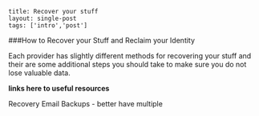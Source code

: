 ```
title: Recover your stuff
layout: single-post
tags: ['intro','post']

```

###How to Recover your Stuff and Reclaim your Identity

Each provider has slightly different methods for recovering your stuff and their are some additional steps
you should take to make sure you do not lose valuable data.

**links here to useful resources**

Recovery Email
Backups - better have multiple